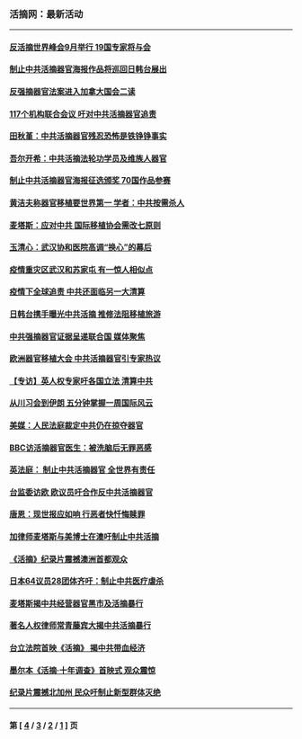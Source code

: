 ### 活摘网：最新活动
---
#### [反活摘世界峰会9月举行 19国专家将与会](../../pages/nf5883/n13201492.md?09150430) 
#### [制止中共活摘器官海报作品将巡回日韩台展出](../../pages/nf5883/n13177791.md?09150430) 
#### [反强摘器官法案进入加拿大国会二读](../../pages/nf5883/n13033450.md?09150430) 
#### [117个机构联合会议 吁对中共活摘器官追责](../../pages/nf5883/n12775087.md?09150430) 
#### [田秋堇：中共活摘器官残忍恐怖是铁铮铮事实](../../pages/nf5883/n12702148.md?09150430) 
#### [吾尔开希：中共活摘法轮功学员及维族人器官](../../pages/nf5883/n12693197.md?09150430) 
#### [制止中共活摘器官海报征选颁奖 70国作品参赛](../../pages/nf5883/n12692050.md?09150430) 
#### [黄洁夫称器官移植要世界第一 学者：中共按需杀人](../../pages/nf5883/n12572329.md?09150430) 
#### [麦塔斯：应对中共 国际移植协会需改七原则](../../pages/nf5883/n12514711.md?09150430) 
#### [玉清心：武汉协和医院高调“换心”的幕后](../../pages/nf5883/n12298730.md?09150430) 
#### [疫情重灾区武汉和苏家屯 有一惊人相似点](../../pages/nf5883/n12150824.md?09150430) 
#### [疫情下全球追责 中共还面临另一大清算](../../pages/nf5883/n12070397.md?09150430) 
#### [日韩台携手曝光中共活摘 推修法阻移植旅游](../../pages/nf5883/n11712046.md?09150430) 
#### [中共强摘器官证据呈递联合国 媒体聚焦](../../pages/nf5883/n11546426.md?09150430) 
#### [欧洲器官移植大会 中共活摘器官引专家热议](../../pages/nf5883/n11539095.md?09150430) 
#### [【专访】英人权专家吁各国立法 清算中共](../../pages/nf5883/n11367315.md?09150430) 
#### [从川习会到伊朗 五分钟掌握一周国际风云](../../pages/nf5883/n11338520.md?09150430) 
#### [美媒：人民法庭裁定中共仍在掠夺器官](../../pages/nf5883/n11334897.md?09150430) 
#### [BBC访活摘器官医生：被洗脑后无罪恶感](../../pages/nf5883/n11335935.md?09150430) 
#### [英法庭： 制止中共活摘器官 全世界有责任](../../pages/nf5883/n11330691.md?09150430) 
#### [台监委访欧 欧议员吁合作反中共活摘器官](../../pages/nf5883/n11109190.md?09150430) 
#### [唐恩：现世报应如响 行恶者快忏悔赎罪](../../pages/nf5883/n11104016.md?09150430) 
#### [加律师麦塔斯与美博士在澳吁制止中共活摘](../../pages/nf5883/n10724764.md?09150430) 
#### [《活摘》纪录片震撼澳洲首都观众](../../pages/nf5883/n10722747.md?09150430) 
#### [日本64议员28团体齐吁：制止中共医疗虐杀](../../pages/nf5883/n10587757.md?09150430) 
#### [麦塔斯揭中共经营器官黑市及活摘暴行](../../pages/nf5883/n10442407.md?09150430) 
#### [著名人权律师常青藤宾大揭中共活摘暴行](../../pages/nf5883/n10318181.md?09150430) 
#### [台立法院首映《活摘》 揭中共带血经济](../../pages/nf5883/n9938847.md?09150430) 
#### [墨尔本《活摘·十年调查》首映式 观众震惊](../../pages/nf5883/n9522572.md?09150430) 
#### [纪录片震撼北加州 民众吁制止新型群体灭绝](../../pages/nf5883/n9188314.md?09150430) 

---
#### 第 [ [4](./4.md?09150430) / [3](./3.md?09150430) / [2](./2.md?09150430) / [1](./1.md?09150430) ] 页
